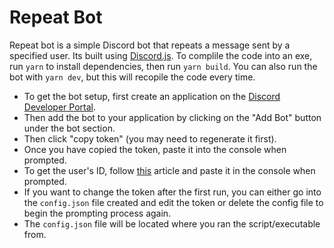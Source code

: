 # Repeat Bot

Repeat bot is a simple Discord bot that repeats a message sent by a specified user. Its built using [Discord.js](https://discord.js.org/).
To complile the code into an exe, run `yarn` to install dependencies, then run `yarn build`.
You can also run the bot with `yarn dev`, but this will recopile the code every time.


* To get the bot setup, first create an application on the [Discord Developer Portal](https://discordapp.com/developers/applications/).
* Then add the bot to your application by clicking on the "Add Bot" button under the bot section.
* Then click "copy token" (you may need to regenerate it first).
* Once you have copied the token, paste it into the console when prompted.
* To get the user's ID, follow [this](https://support.discord.com/hc/en-us/articles/206346498-Where-can-I-find-my-User-Server-Message-ID-) article and paste it in the console when prompted.
* If you want to change the token after the first run, you can either go into the `config.json` file created and edit the token or delete the config file to begin the prompting process again.
* The `config.json` file will be located where you ran the script/executable from.
